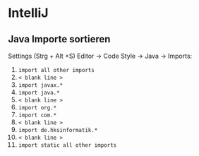 # IntelliJ

## Java Importe sortieren

Settings (Strg + Alt +S) Editor -> Code Style -> Java -> Imports:

1. `import all other imports`
2. `< blank line >`
3. `import javax.*`
4. `import java.*`
5. `< blank line >`
6. `import org.*`
7. `import com.*`
8. `< blank line >`
9. `import de.hksinformatik.*`
10. `< blank line >`
11. `import static all other imports`
